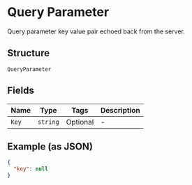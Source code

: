 
# Query Parameter

Query parameter key value pair echoed back from the server.

## Structure

`QueryParameter`

## Fields

| Name | Type | Tags | Description |
|  --- | --- | --- | --- |
| `Key` | `string` | Optional | - |

## Example (as JSON)

```json
{
  "key": null
}
```

